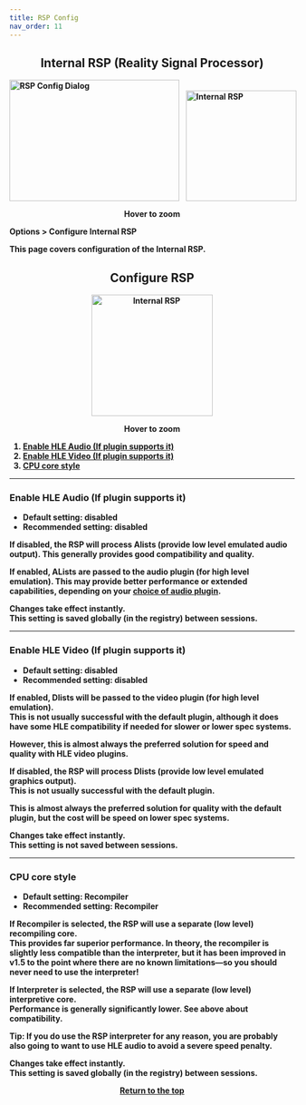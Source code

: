 ```yaml
---
title: RSP Config
nav_order: 11
---
```


<!-- This one is the best to use for all situations. -->        
<style>
.zoom-pair {
  display: flex;
  gap: 12px;
  align-items: flex-end;
  justify-content: flex-start;
  position: relative;
  margin-left: auto;
  margin-right: auto;
  width: max-content;
  text-align: left;
}

.zoom-on-hover {
  display: inline-block;
  position: relative;
}

.zoom-on-hover img {
  display: block;
  cursor: zoom-in;
  transition: transform 0.3s ease;
  position: relative;
  z-index: 1;
  transform-origin: left center;
}

.zoom-on-hover:hover img {
  transform: scale(1.5);
}

.zoom-pair .zoom-on-hover:first-child:hover img {
  z-index: 9999;
}

.zoom-pair .zoom-on-hover:last-child:hover img {
  z-index: 100;
}

/* Final fix for standalone zoomable images */
.zoom-single {
  display: block;
  margin-left: auto;
  margin-right: auto;
  width: max-content;
  text-align: center;
}

.zoom-single:hover img {
  transform: scale(1.5);
  transform-origin: center center;
  z-index: 999;
}
</style>

## <center><b>Internal RSP (Reality Signal Processor)</b></center>
<b>

<b>
<div class="zoom-pair">
  <div class="zoom-on-hover">
    <img src="/manual/asset/images/config_rsp.png" alt="RSP Config Dialog" width="300" height="214" />
  </div>
  <div class="zoom-on-hover">
    <img src="/manual/asset/images/Internal_RSP.png" alt="Internal RSP" width="195" />
  </div>
</div>
<p style="text-align: center;"><strong>Hover to zoom</strong></p>

<!-- ClauseEcho: Interactive Images -->

Options > Configure Internal RSP

This page covers configuration of the Internal RSP.

## <center>Configure RSP</center>
<b>
<div style="text-align: center;">
  <div class="zoom-on-hover">
    <img src="/manual/asset/images/Internal_RSP.png" alt="Internal RSP" width="214" />
  </div>
  <p><strong>Hover to zoom</strong></p>
</div>

<!-- ClauseEcho: Interactive Images -->

1. [Enable HLE Audio (If plugin supports it)](#o1)  
2. [Enable HLE Video (If plugin supports it)](#o2)  
3. [CPU core style](#o3)

---

### <a name="o1"></a>Enable HLE Audio (If plugin supports it)

- **Default setting**: disabled  
- **Recommended setting**: disabled

If disabled, the RSP will process Alists (provide low level emulated audio output). This generally provides good compatibility and quality.

If enabled, ALists are passed to the audio plugin (for high level emulation). This may provide better performance or extended capabilities, depending on your [choice of audio plugin](config-audio).

Changes take effect instantly.  
This setting is saved globally (in the registry) between sessions.

---

### <a name="o2"></a>Enable HLE Video (If plugin supports it)

- **Default setting**: disabled  
- **Recommended setting**: disabled

If enabled, Dlists will be passed to the video plugin (for high level emulation).  
This is not usually successful with the default plugin, although it does have some HLE compatibility if needed for slower or lower spec systems.

However, this is almost always the preferred solution for speed and quality with HLE video plugins.

If disabled, the RSP will process Dlists (provide low level emulated graphics output).  
This is not usually successful with the default plugin.

This is almost always the preferred solution for quality with the default plugin, but the cost will be speed on lower spec systems.

Changes take effect instantly.  
This setting is **not** saved between sessions.

---

### <a name="o3"></a>CPU core style

- **Default setting**: Recompiler  
- **Recommended setting**: Recompiler

If Recompiler is selected, the RSP will use a separate (low level) recompiling core.  
This provides far superior performance. In theory, the recompiler is slightly less compatible than the interpreter, but it has been improved in v1.5 to the point where there are no known limitations—so you should never need to use the interpreter!

If Interpreter is selected, the RSP will use a separate (low level) interpretive core.  
Performance is generally significantly lower. See above about compatibility.

**Tip**: If you do use the RSP interpreter for any reason, you are probably also going to want to use HLE audio to avoid a severe speed penalty.

Changes take effect instantly.  
This setting is saved globally (in the registry) between sessions.

<p style="text-align:center"><a href="#">Return to the top</a></p>

<!-- ClauseEcho: RSP Config Protocol Activated -->
